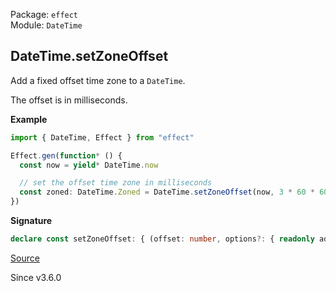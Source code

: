 Package: `effect`<br />
Module: `DateTime`<br />

## DateTime.setZoneOffset

Add a fixed offset time zone to a `DateTime`.

The offset is in milliseconds.

**Example**

```ts
import { DateTime, Effect } from "effect"

Effect.gen(function* () {
  const now = yield* DateTime.now

  // set the offset time zone in milliseconds
  const zoned: DateTime.Zoned = DateTime.setZoneOffset(now, 3 * 60 * 60 * 1000)
})
```

**Signature**

```ts
declare const setZoneOffset: { (offset: number, options?: { readonly adjustForTimeZone?: boolean | undefined; }): (self: DateTime) => Zoned; (self: DateTime, offset: number, options?: { readonly adjustForTimeZone?: boolean | undefined; }): Zoned; }
```

[Source](https://github.com/Effect-TS/effect/tree/main/packages/effect/src/DateTime.ts#L519)

Since v3.6.0
